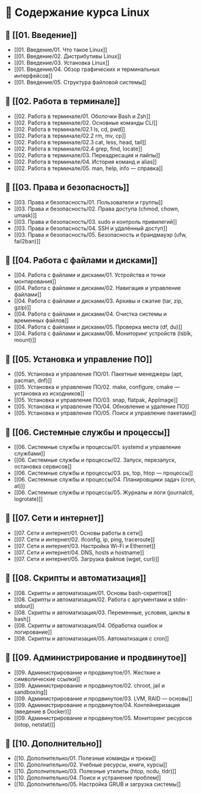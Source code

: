 # 🐧 Содержание курса Linux

## 📁 [[01. Введение]]
- [[01. Введение/01. Что такое Linux]]
- [[01. Введение/02. Дистрибутивы Linux]]
- [[01. Введение/03. Установка Linux]]
- [[01. Введение/04. Обзор графических и терминальных интерфейсов]]
- [[01. Введение/05. Структура файловой системы]]

## 📁 [[02. Работа в терминале]]
- [[02. Работа в терминале/01. Оболочки Bash и Zsh]]
- [[02. Работа в терминале/02. Основные команды CLI]]
- [[02. Работа в терминале/02.1 ls, cd, pwd]]
- [[02. Работа в терминале/02.2 rm, mv, cp]]
- [[02. Работа в терминале/02.3 cat, less, head, tail]]
- [[02. Работа в терминале/02.4 grep, find, locate]]
- [[02. Работа в терминале/03. Переадресация и пайпы]]
- [[02. Работа в терминале/04. История команд и alias]]
- [[02. Работа в терминале/05. man, help, info — справка]]

## 📁 [[03. Права и безопасность]]
- [[03. Права и безопасность/01. Пользователи и группы]]
- [[03. Права и безопасность/02. Права доступа (chmod, chown, umask)]]
- [[03. Права и безопасность/03. sudo и контроль привилегий]]
- [[03. Права и безопасность/04. SSH и удалённый доступ]]
- [[03. Права и безопасность/05. Безопасность и брандмауэр (ufw, fail2ban)]]

## 📁 [[04. Работа с файлами и дисками]]
- [[04. Работа с файлами и дисками/01. Устройства и точки монтирования]]
- [[04. Работа с файлами и дисками/02. Навигация и управление файлами]]
- [[04. Работа с файлами и дисками/03. Архивы и сжатие (tar, zip, gzip)]]
- [[04. Работа с файлами и дисками/04. Очистка системы и временных файлов]]
- [[04. Работа с файлами и дисками/05. Проверка места (df, du)]]
- [[04. Работа с файлами и дисками/06. Мониторинг устройств (lsblk, mount)]]

## 📁 [[05. Установка и управление ПО]]
- [[05. Установка и управление ПО/01. Пакетные менеджеры (apt, pacman, dnf)]]
- [[05. Установка и управление ПО/02. make, configure, cmake — установка из исходников]]
- [[05. Установка и управление ПО/03. snap, flatpak, AppImage]]
- [[05. Установка и управление ПО/04. Обновление и удаление ПО]]
- [[05. Установка и управление ПО/05. Поиск и управление пакетами]]

## 📁 [[06. Системные службы и процессы]]
- [[06. Системные службы и процессы/01. systemd и управление службами]]
- [[06. Системные службы и процессы/02. Запуск, перезапуск, остановка сервисов]]
- [[06. Системные службы и процессы/03. ps, top, htop — процессы]]
- [[06. Системные службы и процессы/04. Планировщики задач (cron, at)]]
- [[06. Системные службы и процессы/05. Журналы и логи (journalctl, logrotate)]]

## 📁 [[07. Сети и интернет]]
- [[07. Сети и интернет/01. Основы работы в сети]]
- [[07. Сети и интернет/02. ifconfig, ip, ping, traceroute]]
- [[07. Сети и интернет/03. Настройка Wi-Fi и Ethernet]]
- [[07. Сети и интернет/04. DNS, hosts и hostname]]
- [[07. Сети и интернет/05. Загрузка файлов (wget, curl)]]

## 📁 [[08. Скрипты и автоматизация]]
- [[08. Скрипты и автоматизация/01. Основы bash-скриптов]]
- [[08. Скрипты и автоматизация/02. Работа с аргументами и stdin-stdout]]
- [[08. Скрипты и автоматизация/03. Переменные, условия, циклы в bash]]
- [[08. Скрипты и автоматизация/04. Обработка ошибок и логирование]]
- [[08. Скрипты и автоматизация/05. Автоматизация с cron]]

## 📁 [[09. Администрирование и продвинутое]]
- [[09. Администрирование и продвинутое/01. Жесткие и символические ссылки]]
- [[09. Администрирование и продвинутое/02. chroot, jail и sandboxing]]
- [[09. Администрирование и продвинутое/03. LVM, RAID — основы]]
- [[09. Администрирование и продвинутое/04. Контейнеризация (введение в Docker)]]
- [[09. Администрирование и продвинутое/05. Мониторинг ресурсов (iotop, netstat)]]

## 📁 [[10. Дополнительно]]
- [[10. Дополнительно/01. Полезные команды и трюки]]
- [[10. Дополнительно/02. Учебные ресурсы, книги, курсы]]
- [[10. Дополнительно/03. Полезные утилиты (htop, ncdu, tldr)]]
- [[10. Дополнительно/04. Поиск и устранение проблем]]
- [[10. Дополнительно/05. Настройка GRUB и загрузка системы]]

